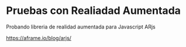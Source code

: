 # Pruebas con Realiadad Aumentada

Probando libreria de realidad aumentada para Javascript ARjs

https://aframe.io/blog/arjs/
